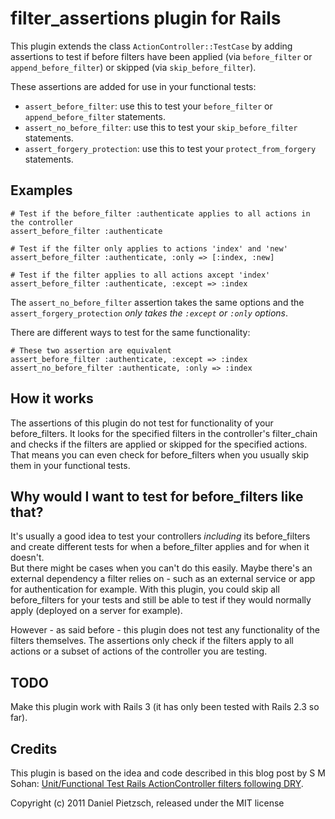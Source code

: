 # filter_assertions plugin for Rails

This plugin extends the class `ActionController::TestCase` by adding assertions to test if before filters have been applied (via `before_filter` or `append_before_filter`) or skipped (via `skip_before_filter`).

These assertions are added for use in your functional tests:

 * `assert_before_filter`: use this to test your `before_filter` or `append_before_filter` statements.
 * `assert_no_before_filter`: use this to test your `skip_before_filter` statements.
 * `assert_forgery_protection`: use this to test your `protect_from_forgery` statements.

## Examples
	
	# Test if the before_filter :authenticate applies to all actions in the controller
	assert_before_filter :authenticate
	
	# Test if the filter only applies to actions 'index' and 'new'
	assert_before_filter :authenticate, :only => [:index, :new]
	
	# Test if the filter applies to all actions axcept 'index'
	assert_before_filter :authenticate, :except => :index
	
The `assert_no_before_filter` assertion takes the same options and the `assert_forgery_protection` *only takes the `:except` or `:only` options*.

There are different ways to test for the same functionality:

	# These two assertion are equivalent
	assert_before_filter :authenticate, :except => :index
	assert_no_before_filter :authenticate, :only => :index

## How it works

The assertions of this plugin do not test for functionality of your before\_filters. It looks for the specified filters in the controller's filter\_chain and checks if the filters are applied or skipped for the specified actions.  
That means you can even check for before\_filters when you usually skip them in your functional tests.

## Why would I want to test for before_filters like that?

It's usually a good idea to test your controllers *including* its before\_filters and create different tests for when a before_filter applies and for when it doesn't.  
But there might be cases when you can't do this easily. Maybe there's an external dependency a filter relies on - such as an external service or app for authentication for example. With this plugin, you could skip all before\_filters for your tests and still be able to test if they would normally apply (deployed on a server for example).

However - as said before - this plugin does not test any functionality of the filters themselves. The assertions only check if the filters apply to all actions or a subset of actions of the controller you are testing.

## TODO

Make this plugin work with Rails 3 (it has only been tested with Rails 2.3 so far).
	
## Credits

This plugin is based on the idea and code described in this blog post by S M Sohan: [Unit/Functional Test Rails ActionController filters following DRY](http://smsohan.blogspot.com/2009/05/unit-test-actioncontroller-filters.html "Sohan - on software artisanship: Unit/Functional Test Rails ActionController filters following DRY").

Copyright (c) 2011 Daniel Pietzsch, released under the MIT license